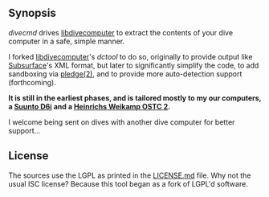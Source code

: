 ## Synopsis

*divecmd* drives [libdivecomputer](http://www.libdivecomputer.org) to
extract the contents of your dive computer in a safe, simple manner.

I forked [libdivecomputer](http://www.libdivecomputer.org)'s *dctool* to
do so, originally to provide output like
[Subsurface](https://subsurface-divelog.org/)'s XML format, but later to
significantly simplify the code, to add sandboxing via
[pledge(2)](http://man.openbsd.org/pledge.2), and to provide more
auto-detection support (forthcoming).

**It is still in the earliest phases, and is tailored mostly to my our
computers, a [Suunto
D6i](http://www.suunto.com/en-US/Products/Dive-Computers-and-Instruments/Suunto-D6i-Novo/Suunto-D6i-Novo-Black/)
and a [Heinrichs Weikamp OSTC
2](http://heinrichsweikamp.com/ostc2.html).**

I welcome being sent on dives with another dive computer for better
support...

## License

The sources use the LGPL as printed in the [LICENSE.md](LICENSE.md)
file.
Why not the usual ISC license?
Because this tool began as a fork of LGPL'd software.
